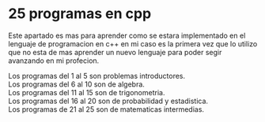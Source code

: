 # 25 programas en cpp
Este apartado es mas para aprender como se estara implementado en el lenguaje de programacion en c++ en mi caso es la primera vez que lo utilizo que no esta de mas aprender un nuevo lenguaje para poder segir avanzando en mi profecion.

Los programas del 1 al 5 son problemas introductores.  
Los programas del 6 al 10 son de algebra.  
Los programas del 11 al 15 son de trigonometria.  
Los programas del 16 al 20 son de probabilidad y estadistica.  
Los programas de 21 al 25 son de matematicas intermedias.
